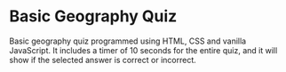 # Basic Geography Quiz

Basic geography quiz programmed using HTML, CSS and vanilla JavaScript. It includes a timer of 10 seconds for the entire quiz, and it will show if the selected answer is correct or incorrect.
